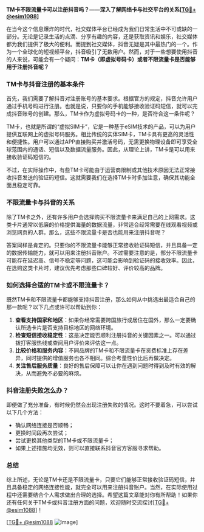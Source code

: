 **TM卡不限流量卡可以注册抖音吗？——深入了解网络卡与社交平台的关系[[TG💪+ @esim1088](https://t.me/s/esim1088)]**

在当今这个信息爆炸的时代，社交媒体平台已经成为我们日常生活中不可或缺的一部分。无论是记录生活的点滴、分享有趣的内容，还是获取资讯和娱乐，社交媒体都为我们提供了极大的便利。而提到社交媒体，抖音无疑是其中最热门的一个。作为一个全球化的短视频平台，抖音吸引了无数用户。然而，对于一些想要使用抖音的人来说，可能会有一个疑问：**TM卡（即虚拟号码卡）或者不限流量卡是否能够用于注册抖音呢？**

### TM卡与抖音注册的基本条件

首先，我们需要了解抖音对注册账号的基本要求。根据官方的规定，抖音允许用户通过手机号码进行注册。也就是说，只要你的手机能够接收验证码短信，就可以完成抖音账号的创建。那么，TM卡作为虚拟号码卡的一种，是否符合这一条件呢？

TM卡，也就是所谓的“虚拟SIM卡”，它是一种基于eSIM技术的产品，可以为用户提供互联网上的虚拟号码服务。相比传统的实体SIM卡，TM卡具有更高的灵活性和便捷性。用户可以通过APP直接购买并激活号码，无需更换物理设备即可享受全球范围内的通话、短信以及数据流量服务。因此，从理论上讲，TM卡是可以用来接收验证码短信的。

不过，在实际操作中，有些TM卡可能由于运营商限制或其他技术原因无法正常接收抖音发送的验证码短信。这就需要我们在选择TM卡时多加注意，确保其功能全面且稳定可靠。

### 不限流量卡与抖音的关系

除了TM卡之外，还有许多用户会选择购买不限流量卡来满足自己的上网需求。这类卡片通常以低廉的价格提供海量的数据流量，非常适合经常需要在线观看视频或浏览网页的人群。那么，这些不限流量卡是否也能用来注册抖音呢？

答案同样是肯定的。只要你的不限流量卡能够正常接收验证码短信，并且具备一定的数据传输能力，就可以用来注册抖音账户。不过需要注意的是，部分不限流量卡可能存在延迟高、信号不稳定等问题，这可能会影响到验证码的接收效率。因此，在选购这类卡片时，建议优先考虑那些口碑较好、评价较高的品牌。

### 如何选择合适的TM卡或不限流量卡？

既然TM卡和不限流量卡都能够支持抖音注册，那么如何从中挑选出最适合自己的那一款呢？以下几点或许可以帮助到你：

1. **查看支持国家和地区**：如果你经常需要跨国旅行或居住在国外，那么一定要确认所选卡片是否支持目标地区的网络环境。
2. **检查短信接收稳定性**：这是决定能否顺利注册抖音的关键因素之一。可以通过拨打客服热线或查阅用户评价来评估这一点。
3. **比较价格和服务内容**：不同品牌的TM卡和不限流量卡在资费标准上存在差异，同时提供的增值服务也各不相同。综合考量性价比后再做决定。
4. **关注售后服务质量**：良好的售后保障可以让你在遇到问题时得到及时有效的解决，从而避免不必要的麻烦。

### 抖音注册失败怎么办？

即便做了充分准备，有时候仍然会出现注册失败的情况。这时不要着急，可以尝试以下几个方法：

- 确认网络连接是否顺畅；
- 更换时间段再次尝试；
- 尝试更换其他类型的TM卡或不限流量卡；
- 如果上述措施均无效，则可以直接联系抖音官方客服寻求帮助。

### 总结

综上所述，无论是TM卡还是不限流量卡，只要它们能够正常接收验证码短信，并且具备稳定的网络连接性能，就完全可以用来注册抖音账户。当然，在实际使用过程中还需要结合个人需求做出合理的选择。希望这篇文章能对你有所帮助！如果你还有任何关于TM卡或抖音注册方面的问题，欢迎随时交流探讨[[TG💪+ @esim1088](https://t.me/s/esim1088)]！

[[TG💪+ @esim1088](https://t.me/s/esim1088) ![Image](https://i.postimg.cc/4NQfJmqS/Snipaste-2025-05-13-00-14-12.png)]